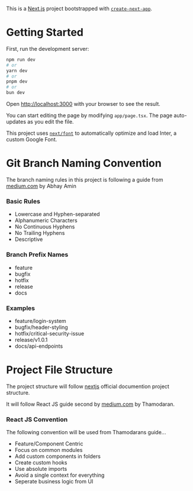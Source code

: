 This is a [Next.js](https://nextjs.org/) project bootstrapped with [`create-next-app`](https://github.com/vercel/next.js/tree/canary/packages/create-next-app).

# Getting Started

First, run the development server:

```bash
npm run dev
# or
yarn dev
# or
pnpm dev
# or
bun dev
```

Open [http://localhost:3000](http://localhost:3000) with your browser to see the result.

You can start editing the page by modifying `app/page.tsx`. The page auto-updates as you edit the file.

This project uses [`next/font`](https://nextjs.org/docs/basic-features/font-optimization) to automatically optimize and load Inter, a custom Google Font.

# Git Branch Naming Convention

The branch naming rules in this project is following a guide from [medium.com](https://medium.com/@abhay.pixolo/naming-conventions-for-git-branches-a-cheatsheet-8549feca2534) by Abhay Amin

### Basic Rules

- Lowercase and Hyphen-separated
- Alphanumeric Characters
- No Continuous Hyphens
- No Trailing Hyphens
- Descriptive

### Branch Prefix Names

- feature
- bugfix
- hotfix
- release
- docs

### Examples

- feature/login-system
- bugfix/header-styling
- hotfix/critical-security-issue
- release/v1.0.1
- docs/api-endpoints

# Project File Structure

The project structure will follow [nextjs](https://nextjs.org/docs/getting-started/project-structure) official documention project structure.

It will follow React JS guide second by [medium.com](https://medium.com/@kthamodaran/react-8-best-practices-folder-structure-5dbda48a69e) by Thamodaran.

### React JS Convention

The following convention will be used from Thamodarans guide...

- Feature/Component Centric
- Focus on common modules
- Add custom components in folders
- Create custom hooks
- Use absolute imports
- Avoid a single context for everything
- Seperate business logic from UI
